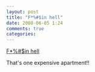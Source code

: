 ```yaml
---
layout: post
title: "F*%#$in hell"
date: 2008-06-05 1:24
comments: true
categories: 
---
```


<a href="http://money.ninemsn.com.au/article.aspx?id=566800&rss=yes">F*%#$in hell</a><br/><p>That's one expensive apartment!!</p>
